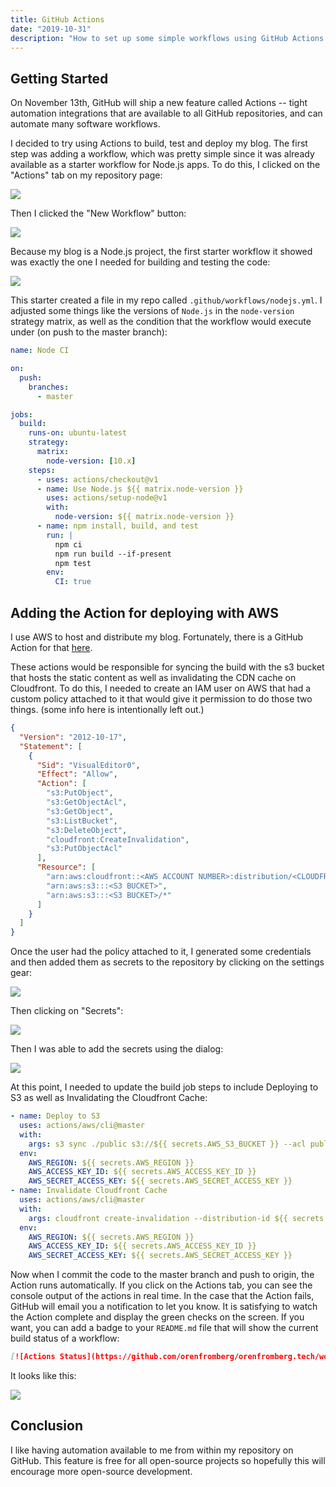 ```yaml
---
title: GitHub Actions
date: "2019-10-31"
description: "How to set up some simple workflows using GitHub Actions to build, test, and deploy a blog to AWS S3 and Cloudfront."
---
```


## Getting Started

On November 13th, GitHub will ship a new feature called Actions -- tight automation integrations that are available to all GitHub repositories, and
can automate many software workflows.

I decided to try using Actions to build, test and deploy my blog. The
first step was adding a workflow, which was pretty simple since it was already
available as a starter workflow for Node.js apps. To do this, I clicked on the "Actions" tab on my repository page:

![](2019-10-31-23-05-47.png)

Then I clicked the "New Workflow" button:

![](2019-10-31-23-09-09.png)

Because my blog is a Node.js project, the first starter workflow it showed was
exactly the one I needed for building and testing the code:

![](2019-10-31-23-08-12.png)

This starter created a file in my repo called `.github/workflows/nodejs.yml`. I
adjusted some things like the versions of `Node.js` in the `node-version`
strategy matrix, as well as the condition that the workflow would execute under (on push to the master branch):

```yaml
name: Node CI

on:
  push:
    branches:
      - master

jobs:
  build:
    runs-on: ubuntu-latest
    strategy:
      matrix:
        node-version: [10.x]
    steps:
      - uses: actions/checkout@v1
      - name: Use Node.js ${{ matrix.node-version }}
        uses: actions/setup-node@v1
        with:
          node-version: ${{ matrix.node-version }}
      - name: npm install, build, and test
        run: |
          npm ci
          npm run build --if-present
          npm test
        env:
          CI: true
```

## Adding the Action for deploying with AWS

I use AWS to host and distribute my blog. Fortunately, there is a GitHub Action for that [here](https://github.com/actions/aws/).

These actions would be responsible for syncing the build with the s3 bucket that hosts the static content as well as invalidating the CDN cache on Cloudfront. To do this, I needed to create an IAM user on AWS that had a custom policy attached to it that would give it permission to do those two things. (some info here is intentionally left out.)

```json
{
  "Version": "2012-10-17",
  "Statement": [
    {
      "Sid": "VisualEditor0",
      "Effect": "Allow",
      "Action": [
        "s3:PutObject",
        "s3:GetObjectAcl",
        "s3:GetObject",
        "s3:ListBucket",
        "s3:DeleteObject",
        "cloudfront:CreateInvalidation",
        "s3:PutObjectAcl"
      ],
      "Resource": [
        "arn:aws:cloudfront::<AWS ACCOUNT NUMBER>:distribution/<CLOUDFRONT DISTRIBUTION ID>",
        "arn:aws:s3:::<S3 BUCKET>",
        "arn:aws:s3:::<S3 BUCKET>/*"
      ]
    }
  ]
}
```

Once the user had the policy attached to it, I generated some credentials and then added them as secrets to the repository by clicking on the settings gear:

![](2019-10-31-23-34-21.png)

Then clicking on "Secrets":

![](2019-10-31-23-35-50.png)

Then I was able to add the secrets using the dialog:

![](2019-10-31-23-37-48.png)

At this point, I needed to update the build job steps to include Deploying to S3 as well as Invalidating the Cloudfront Cache:

```yaml
- name: Deploy to S3
  uses: actions/aws/cli@master
  with:
    args: s3 sync ./public s3://${{ secrets.AWS_S3_BUCKET }} --acl public-read --follow-symlinks --delete
  env:
    AWS_REGION: ${{ secrets.AWS_REGION }}
    AWS_ACCESS_KEY_ID: ${{ secrets.AWS_ACCESS_KEY_ID }}
    AWS_SECRET_ACCESS_KEY: ${{ secrets.AWS_SECRET_ACCESS_KEY }}
- name: Invalidate Cloudfront Cache
  uses: actions/aws/cli@master
  with:
    args: cloudfront create-invalidation --distribution-id ${{ secrets.CDN_DISTRIBUTION_ID }} --paths \"/*\"
  env:
    AWS_REGION: ${{ secrets.AWS_REGION }}
    AWS_ACCESS_KEY_ID: ${{ secrets.AWS_ACCESS_KEY_ID }}
    AWS_SECRET_ACCESS_KEY: ${{ secrets.AWS_SECRET_ACCESS_KEY }}
```

Now when I commit the code to the master branch and push to origin, the Action runs automatically. If you click on the Actions tab, you can see the console output of the actions in real time. In the case that the Action fails, GitHub will email you a notification to let you know. It is satisfying to watch the Action complete and display the green checks on the screen. If you want, you can add a badge to your `README.md` file that will show the current build status of a workflow:

```markdown
[![Actions Status](https://github.com/orenfromberg/orenfromberg.tech/workflows/Node%20CI/badge.svg)](https://github.com/orenfromberg/orenfromberg.tech/actions)
```

It looks like this:

![](2019-11-01-09-30-13.png)

## Conclusion

I like having automation available to me from within my repository on GitHub. This feature is free for all open-source projects so hopefully this will encourage more open-source development.
